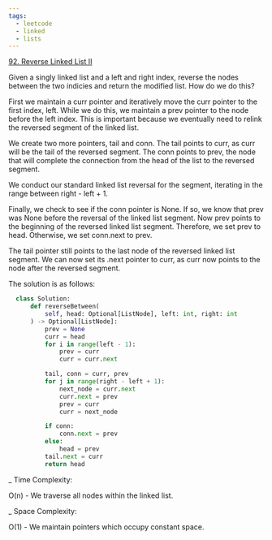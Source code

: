 ```yaml
---
tags:
  - leetcode
  - linked
  - lists
---
```


<a href="https://leetcode.com/problems/reverse-linked-list-ii/">92. Reverse
Linked List II</a>

Given a singly linked list and a left and right index, reverse the nodes between
the two indicies and return the modified list. How do we do this?

First we maintain a curr pointer and iteratively move the curr pointer to the
first index, left. While we do this, we maintain a prev pointer to the node
before the left index. This is important because we eventually need to relink
the reversed segment of the linked list.

We create two more pointers, tail and conn. The tail points to curr, as curr
will be the tail of the reversed segment. The conn points to prev, the node that
will complete the connection from the head of the list to the reversed segment.

We conduct our standard linked list reversal for the segment, iterating in the
range between right - left + 1.

Finally, we check to see if the conn pointer is None. If so, we know that prev
was None before the reversal of the linked list segment. Now prev points to the
beginning of the reversed linked list segment. Therefore, we set prev to head.
Otherwise, we set conn.next to prev.

The tail pointer still points to the last node of the reversed linked list
segment. We can now set its .next pointer to curr, as curr now points to the
node after the reversed segment.

The solution is as follows:

```python
  class Solution:
      def reverseBetween(
          self, head: Optional[ListNode], left: int, right: int
      ) -> Optional[ListNode]:
          prev = None
          curr = head
          for i in range(left - 1):
              prev = curr
              curr = curr.next

          tail, conn = curr, prev
          for j in range(right - left + 1):
              next_node = curr.next
              curr.next = prev
              prev = curr
              curr = next_node

          if conn:
              conn.next = prev
          else:
              head = prev
          tail.next = curr
          return head
```

\_ Time Complexity:

O(n) - We traverse all nodes within the linked list.

\_ Space Complexity:

O(1) - We maintain pointers which occupy constant space.
